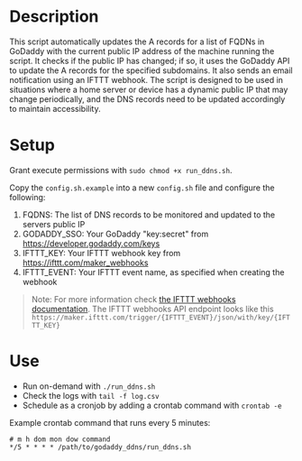 # Description
This script automatically updates the A records for a list of FQDNs in GoDaddy with the current public IP address of the machine running the script. It checks if the public IP has changed; if so, it uses the GoDaddy API to update the A records for the specified subdomains. It also sends an email notification using an IFTTT webhook. The script is designed to be used in situations where a home server or device has a dynamic public IP that may change periodically, and the DNS records need to be updated accordingly to maintain accessibility.

# Setup
Grant execute permissions with `sudo chmod +x run_ddns.sh`.

Copy the `config.sh.example` into a new `config.sh` file and configure the following:
1. FQDNS: The list of DNS records to be monitored and updated to the servers public IP
2. GODADDY_SSO: Your GoDaddy "key:secret" from https://developer.godaddy.com/keys
3. IFTTT_KEY: Your IFTTT webhook key from https://ifttt.com/maker_webhooks
4. IFTTT_EVENT: Your IFTTT event name, as specified when creating the webhook

> Note: For more information check [the IFTTT webhooks documentation](https://ifttt.com/maker_webhooks). The IFTTT webhooks API endpoint looks like this `https://maker.ifttt.com/trigger/{IFTTT_EVENT}/json/with/key/{IFTTT_KEY}`

# Use
* Run on-demand with `./run_ddns.sh`
* Check the logs with `tail -f log.csv`
* Schedule as a cronjob by adding a crontab command with `crontab -e`

Example crontab command that runs every 5 minutes:
```
# m h dom mon dow command
*/5 * * * * /path/to/godaddy_ddns/run_ddns.sh
```